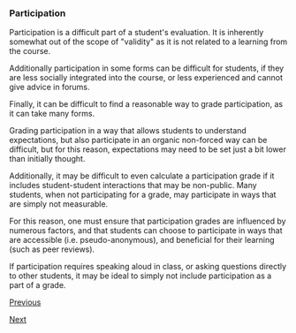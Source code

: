 ### Participation

Participation is a difficult part of a student's evaluation. It is inherently somewhat out of the scope of "validity" as it is not related to a learning from the course.

Additionally participation in some forms can be difficult for students, if they are less socially integrated into the course, or less experienced and cannot give advice in forums. 

Finally, it can be difficult to find a reasonable way to grade participation, as it can take many forms. 

Grading participation in a way that allows students to understand expectations, but also participate in an organic non-forced way can be difficult, but for this reason, expectations may need to be set just a bit lower than initially thought.

Additionally, it may be difficult to even calculate a participation grade if it includes student-student interactions that may be non-public. Many students, when not participating for a grade, may participate in ways that are simply not measurable.

For this reason, one must ensure that participation grades are influenced by numerous factors, and that students can choose to participate in ways that are accessible (i.e. pseudo-anonymous), and beneficial for their learning (such as peer reviews). 

If participation requires speaking aloud in class, or asking questions directly to other students, it may be ideal to simply not include participation as a part of a grade.

[Previous](projects.md)

[Next](weighting.md)